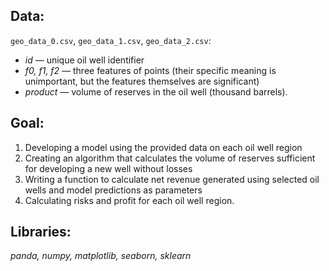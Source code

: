 ## Data:

`geo_data_0.csv`, `geo_data_1.csv`, `geo_data_2.csv`:

- *id* — unique oil well identifier
- *f0, f1, f2* — three features of points (their specific meaning is unimportant, but the features themselves are significant)
- *product* — volume of reserves in the oil well (thousand barrels).

## Goal:

1. Developing a model using the provided data on each oil well region
2. Creating an algorithm that calculates the volume of reserves sufficient for developing a new well without losses
3. Writing a function to calculate net revenue generated using selected oil wells and model predictions as parameters
4. Calculating risks and profit for each oil well region.

## Libraries:

*panda, numpy, matplotlib, seaborn, sklearn*
